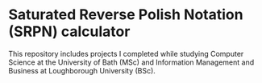# Saturated Reverse Polish Notation (SRPN) calculator
This repository includes projects I completed while studying Computer Science at the University of Bath (MSc) and Information Management and Business at Loughborough University (BSc).  
